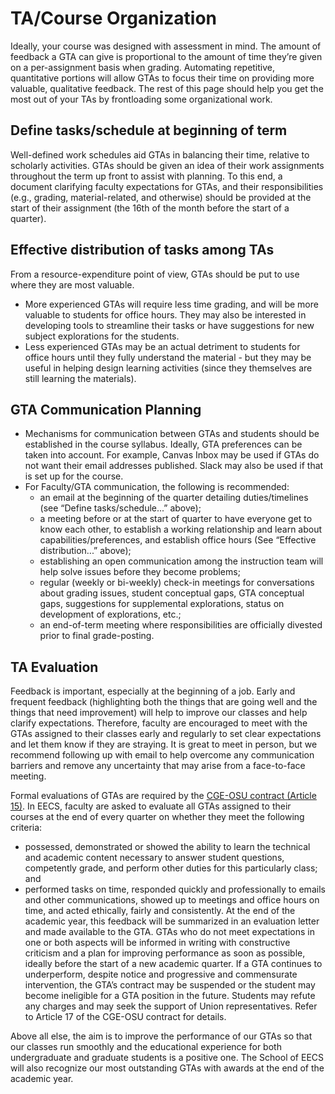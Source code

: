 # TA/Course Organization
Ideally, your course was designed with assessment in mind. The amount of feedback a GTA can give is proportional to the amount of time they’re given on a per-assignment basis when grading. Automating repetitive, quantitative portions will allow GTAs to focus their time on providing more valuable, qualitative feedback. The rest of this page should help you get the most out of your TAs by frontloading some organizational work.

## Define tasks/schedule at beginning of term
Well-defined work schedules aid GTAs in balancing their time, relative to scholarly activities.
GTAs should be given an idea of their work assignments throughout the term up front to assist
with planning. To this end, a document clarifying faculty expectations for GTAs, and their
responsibilities (e.g., grading, material-related, and otherwise) should be provided at the start of
their assignment (the 16th of the month before the start of a quarter).

## Effective distribution of tasks among TAs
From a resource-expenditure point of view, GTAs should be put to use where they are most
valuable.
- More experienced GTAs will require less time grading, and will be more valuable to
students for office hours. They may also be interested in developing tools to streamline
their tasks or have suggestions for new subject explorations for the students.
- Less experienced GTAs may be an actual detriment to students for office hours until
they fully understand the material - but they may be useful in helping design learning
activities (since they themselves are still learning the materials).

## GTA Communication Planning
- Mechanisms for communication between GTAs and students should be established in
the course syllabus. Ideally, GTA preferences can be taken into account. For example,
Canvas Inbox may be used if GTAs do not want their email addresses published. Slack
may also be used if that is set up for the course.
- For Faculty/GTA communication, the following is recommended:
  - an email at the beginning of the quarter detailing duties/timelines (see “Define
tasks/schedule...” above);
  - a meeting before or at the start of quarter to have everyone get to know each
other, to establish a working relationship and learn about
capabilities/preferences, and establish office hours (See “Effective distribution...”
above);
  - establishing an open communication among the instruction team will help solve
issues before they become problems;
  - regular (weekly or bi-weekly) check-in meetings for conversations about grading
issues, student conceptual gaps, GTA conceptual gaps, suggestions for
supplemental explorations, status on development of explorations, etc.;
  - an end-of-term meeting where responsibilities are officially divested prior to final
grade-posting.

## TA Evaluation
Feedback is important, especially at the beginning of a job. Early and frequent feedback (highlighting both the things that are going well and the things that need improvement) will help to improve our classes and help clarify expectations. Therefore, faculty are encouraged to meet with the GTAs assigned to their classes early and regularly to set clear expectations and let them know if they are straying. It is great to meet in person, but we recommend following up with email to help overcome any communication barriers and remove any uncertainty that may arise from a face-to-face meeting.

Formal evaluations of GTAs are required by the [CGE-OSU contract (Article 15)](https://hr.oregonstate.edu/employees/administrators-supervisors/graduate-employee-cge-contract-resources). In EECS, faculty are asked to evaluate all GTAs assigned to their courses at the end of every quarter on whether they meet the following criteria:
- possessed, demonstrated or showed the ability to learn the technical and academic content necessary to answer student questions, competently grade, and perform other duties for this particularly class; and
- performed tasks on time, responded quickly and professionally to emails and other communications, showed up to meetings and office hours on time, and acted ethically, fairly and consistently.
At the end of the academic year, this feedback will be summarized in an evaluation letter and made available to the GTA. GTAs who do not meet expectations in one or both aspects will be informed in writing with constructive criticism and a plan for improving performance as soon as possible, ideally before the start of a new academic quarter. If a GTA continues to underperform, despite notice and progressive and commensurate intervention, the GTA’s contract may be suspended or the student may become ineligible for a GTA position in the future. Students may refute any charges and may seek the support of Union representatives. Refer to Article 17 of the CGE-OSU contract for details.

Above all else, the aim is to improve the performance of our GTAs so that our classes run smoothly and the educational experience for both undergraduate and graduate students is a positive one. The School of EECS will also recognize our most outstanding GTAs with awards at the end of the academic year.
